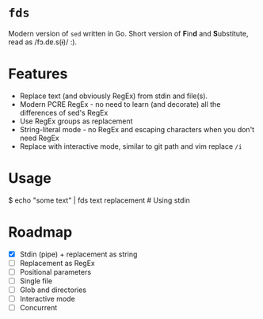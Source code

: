 # `fds`

Modern version of `sed` written in Go. Short version of **F**in**d** and **S**ubstitute, read as /fɔ.dɐ.s(ɨ)/ :).

# Features

- Replace text (and obviously RegEx) from stdin and file(s). 
- Modern PCRE RegEx - no need to learn (and decorate) all the differences of sed's RegEx
- Use RegEx groups as replacement
- String-literal mode - no RegEx and escaping characters when you don't need RegEx
- Replace with interactive mode, similar to git path and vim replace `/i`

# Usage

$ echo "some text" | fds text replacement # Using stdin

# Roadmap

- [x] Stdin (pipe) + replacement as string
- [ ] Replacement as RegEx
- [ ] Positional parameters
- [ ] Single file
- [ ] Glob and directories
- [ ] Interactive mode
- [ ] Concurrent
